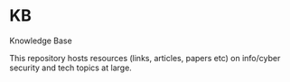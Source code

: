# KB
Knowledge Base

This repository hosts resources (links, articles, papers etc) on info/cyber security and tech topics at large. 
